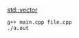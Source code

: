 [std::vector](https://en.cppreference.com/w/cpp/container/vector.html)

```
g++ main.cpp file.cpp 
./a.out
```

